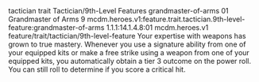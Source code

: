 <ability>
  <metadata>
    <class>tactician</class>
    <feature_type>trait</feature_type>
    <file_dpath>Tactician/9th-Level Features</file_dpath>
    <item_id>grandmaster-of-arms</item_id>
    <item_index>01</item_index>
    <item_name>Grandmaster of Arms</item_name>
    <level>9</level>
    <scc>mcdm.heroes.v1:feature.trait.tactician.9th-level-feature:grandmaster-of-arms</scc>
    <scdc>1.1.1:14.1.4.8:01</scdc>
    <source>mcdm.heroes.v1</source>
    <type>feature/trait/tactician/9th-level-feature</type>
  </metadata>
  <effects>
    <effect type="mundane">Your expertise with weapons has grown to true mastery. Whenever you use a signature ability from one of your equipped kits or make a free strike using a weapon from one of your equipped kits, you automatically obtain a tier 3 outcome on the power roll. You can still roll to determine if you score a critical hit.</effect>
  </effects>
</ability>
